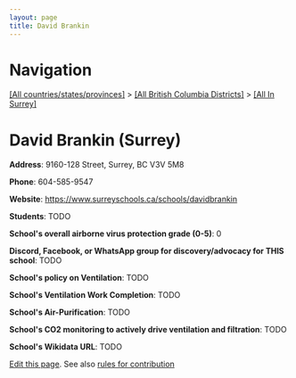 ```yaml
---
layout: page
title: David Brankin
---
```

# Navigation

[[All countries/states/provinces]](../../..) > [[All British Columbia Districts]](../..) > [[All In Surrey]](..)

# David Brankin (Surrey)

**Address**: 9160-128 Street, Surrey, BC V3V 5M8

**Phone**: 604-585-9547

**Website**: <https://www.surreyschools.ca/schools/davidbrankin>

**Students**: TODO

**School's overall airborne virus protection grade (0-5)**: 0

**Discord, Facebook, or WhatsApp group for discovery/advocacy for THIS school**: TODO

**School's policy on Ventilation**: TODO

**School's Ventilation Work Completion**: TODO

**School's Air-Purification**: TODO

**School's CO2 monitoring to actively drive ventilation and filtration**: TODO

**School's Wikidata URL**: TODO


[Edit this page](https://github.com/ventilate-schools/BC/edit/main/./Surrey/David_Brankin.md). See also [rules for contribution](../../../contribution-rules/)